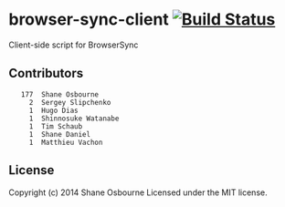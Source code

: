 # browser-sync-client [![Build Status](https://travis-ci.org/BrowserSync/browser-sync-client.svg)](https://travis-ci.org/BrowserSync/browser-sync-client)

Client-side script for BrowserSync

## Contributors

```
   177	Shane Osbourne
     2	Sergey Slipchenko
     1	Hugo Dias
     1	Shinnosuke Watanabe
     1	Tim Schaub
     1	Shane Daniel
     1	Matthieu Vachon
```

## License
Copyright (c) 2014 Shane Osbourne
Licensed under the MIT license.
